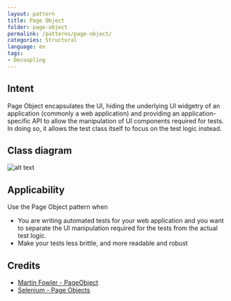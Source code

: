 ```yaml
---
layout: pattern
title: Page Object
folder: page-object
permalink: /patterns/page-object/
categories: Structural
language: en
tags:
- Decoupling
---
```


## Intent

Page Object encapsulates the UI, hiding the underlying UI widgetry of an application (commonly a web application) and providing an application-specific API to allow the manipulation of UI components required for tests. In doing so, it allows the test class itself to focus on the test logic instead.

## Class diagram
![alt text](./etc/page-object.png "Page Object")


## Applicability

Use the Page Object pattern when

* You are writing automated tests for your web application and you want to separate the UI manipulation required for the tests from the actual test logic.
* Make your tests less brittle, and more readable and robust

## Credits

* [Martin Fowler - PageObject](http://martinfowler.com/bliki/PageObject.html)
* [Selenium - Page Objects](https://github.com/SeleniumHQ/selenium/wiki/PageObjects)
